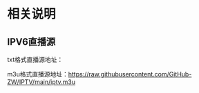 # 相关说明
## IPV6直播源

txt格式直播源地址：

m3u格式直播源地址：https://raw.githubusercontent.com/GitHub-ZW/IPTV/main/iptv.m3u

